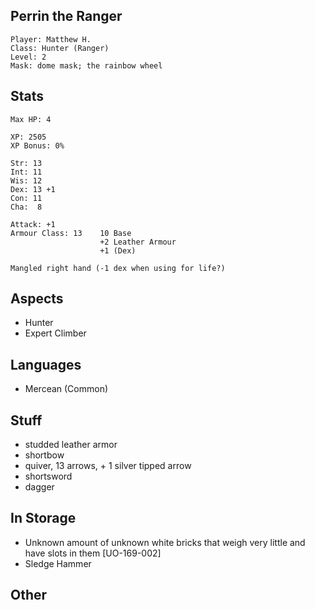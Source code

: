 ## Perrin the Ranger

    Player: Matthew H.
    Class: Hunter (Ranger)
    Level: 2
    Mask: dome mask; the rainbow wheel

## Stats

    Max HP: 4

    XP: 2505
    XP Bonus: 0%

    Str: 13
    Int: 11
    Wis: 12
    Dex: 13 +1
    Con: 11
    Cha:  8

    Attack: +1
    Armour Class: 13    10 Base
                        +2 Leather Armour
                        +1 (Dex)

    Mangled right hand (-1 dex when using for life?)

## Aspects

* Hunter
* Expert Climber

## Languages

- Mercean (Common)

## Stuff

* studded leather armor
* shortbow
* quiver, 13 arrows, + 1 silver tipped arrow
* shortsword
* dagger

## In Storage

* Unknown amount of unknown white bricks that weigh very little and have slots in them [UO-169-002]
* Sledge Hammer

## Other

